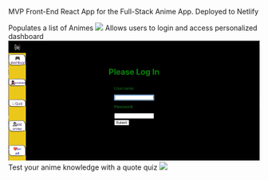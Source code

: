 MVP Front-End React App for the Full-Stack Anime App. Deployed to Netlify

Populates a list of Animes
![](animelist.gif)
Allows users to login and access personalized dashboard
![](animelogin.gif)
Test your anime knowledge with a quote quiz
![](AnimeQuiz.gif)
